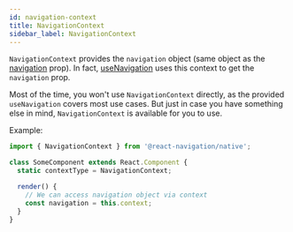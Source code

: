 ```yaml
---
id: navigation-context
title: NavigationContext
sidebar_label: NavigationContext
---
```


`NavigationContext` provides the `navigation` object (same object as the [navigation](navigation-prop.html) prop). In fact, [useNavigation](use-navigation.html) uses this context to get the `navigation` prop.

Most of the time, you won't use `NavigationContext` directly, as the provided `useNavigation` covers most use cases. But just in case you have something else in mind, `NavigationContext` is available for you to use.

Example:

<samp id="navigation-context"></samp>

```js
import { NavigationContext } from '@react-navigation/native';

class SomeComponent extends React.Component {
  static contextType = NavigationContext;

  render() {
    // We can access navigation object via context
    const navigation = this.context;
  }
}
```
